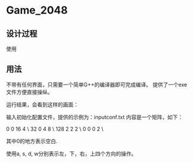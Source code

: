# Game_2048
## 设计过程 ##

使用


## 用法 ##
不带有任何界面，只需要一个简单G++的编译器即可完成编译。
提供了一个exe文件方便直接操纵。

运行结果，会看到这样的画面：

输入初始化配置文件，提供的示例为：inputconf.txt
内容是一个矩阵，如下：

  0    0  16  4 \\
 32    0   4  8 \\
128    2   2  2 \\
  0    0   0  2 \\


其中0的地方表示空白.

使用a, s, d, w分别表示左，下，右，上四个方向的操作。
